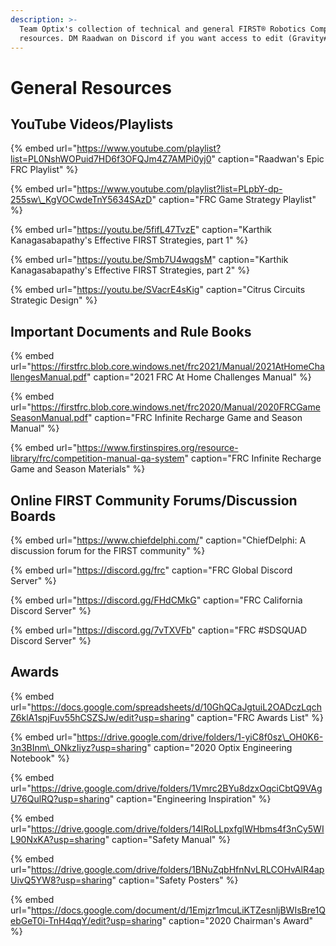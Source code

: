 ```yaml
---
description: >-
  Team Optix's collection of technical and general FIRST® Robotics Competition
  resources. DM Raadwan on Discord if you want access to edit (Gravity#6331).
---
```


# General Resources

## YouTube Videos/Playlists

{% embed url="https://www.youtube.com/playlist?list=PL0NshWOPuid7HD6f3OFQJm4Z7AMPi0yj0" caption="Raadwan\'s Epic FRC Playlist" %}

{% embed url="https://www.youtube.com/playlist?list=PLpbY-dp-255sw\_KgVOCwdeTnY5634SAzD" caption="FRC Game Strategy Playlist" %}

{% embed url="https://youtu.be/5fifL47TvzE" caption="Karthik Kanagasabapathy\'s Effective FIRST Strategies, part 1" %}

{% embed url="https://youtu.be/Smb7U4wqgsM" caption="Karthik Kanagasabapathy\'s Effective FIRST Strategies, part 2" %}

{% embed url="https://youtu.be/SVacrE4sKig" caption="Citrus Circuits Strategic Design" %}

## Important Documents and Rule Books

{% embed url="https://firstfrc.blob.core.windows.net/frc2021/Manual/2021AtHomeChallengesManual.pdf" caption="2021 FRC At Home Challenges Manual" %}

{% embed url="https://firstfrc.blob.core.windows.net/frc2020/Manual/2020FRCGameSeasonManual.pdf" caption="FRC Infinite Recharge Game and Season Manual" %}

{% embed url="https://www.firstinspires.org/resource-library/frc/competition-manual-qa-system" caption="FRC Infinite Recharge Game and Season Materials" %}

## Online FIRST Community Forums/Discussion Boards

{% embed url="https://www.chiefdelphi.com/" caption="ChiefDelphi: A discussion forum for the FIRST community" %}

{% embed url="https://discord.gg/frc" caption="FRC Global Discord Server" %}

{% embed url="https://discord.gg/FHdCMkG" caption="FRC California Discord Server" %}

{% embed url="https://discord.gg/7vTXVFb" caption="FRC \#SDSQUAD Discord Server" %}

## Awards

{% embed url="https://docs.google.com/spreadsheets/d/10GhQCaJgtuiL2OADczLqchZ6klA1spjFuv55hCSZSJw/edit?usp=sharing" caption="FRC Awards List" %}

{% embed url="https://drive.google.com/drive/folders/1-yiC8f0sz\_OH0K6-3n3BInm\_ONkzIiyz?usp=sharing" caption="2020 Optix Engineering Notebook" %}

{% embed url="https://drive.google.com/drive/folders/1Vmrc2BYu8dzxOqciCbtQ9VAgU76QulRQ?usp=sharing" caption="Engineering Inspiration" %}

{% embed url="https://drive.google.com/drive/folders/14lRoLLpxfglWHbms4f3nCy5WIL90NxKA?usp=sharing" caption="Safety Manual" %}

{% embed url="https://drive.google.com/drive/folders/1BNuZqbHfnNvLRLCOHvAlR4apUivQ5YW8?usp=sharing" caption="Safety Posters" %}

{% embed url="https://docs.google.com/document/d/1Emjzr1mcuLiKTZesnljBWIsBre1QebGeT0i-TnH4qqY/edit?usp=sharing" caption="2020 Chairman\'s Award" %}

